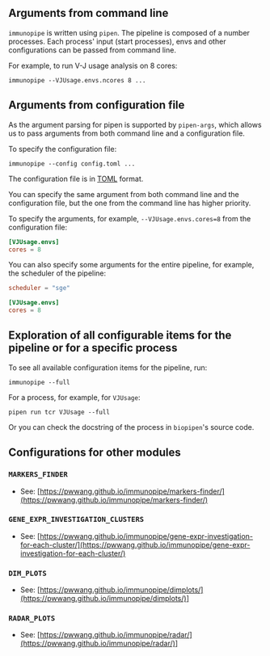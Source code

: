 
## Arguments from command line

`immunopipe` is written using `pipen`. The pipeline is composed of a number processes. Each process' input (start processes), envs and other configurations can be passed from command line.

For example, to run V-J usage analysis on 8 cores:
```shell
immunopipe --VJUsage.envs.ncores 8 ...
```

## Arguments from configuration file

As the argument parsing for pipen is supported by `pipen-args`, which allows us to pass arguments from both command line and a configuration file.

To specify the configuration file:
```shell
immunopipe --config config.toml ...
```

The configuration file is in [TOML](https://github.com/toml-lang/toml) format.

You can specify the same argument from both command line and the configuration file, but the one from the command line has higher priority.

To specify the arguments, for example, `--VJUsage.envs.cores=8` from the configuration file:

```toml
[VJUsage.envs]
cores = 8
```

You can also specify some arguments for the entire pipeline, for example, the scheduler of the pipeline:

```toml
scheduler = "sge"

[VJUsage.envs]
cores = 8
```

## Exploration of all configurable items for the pipeline or for a specific process

To see all available configuration items for the pipeline, run:

```shell
immunopipe --full
```

For a process, for example, for `VJUsage`:

```shell
pipen run tcr VJUsage --full
```

Or you can check the docstring of the process in `biopipen`'s source code.

## Configurations for other modules

### `MARKERS_FINDER`

- See: [https://pwwang.github.io/immunopipe/markers-finder/](https://pwwang.github.io/immunopipe/markers-finder/)

### `GENE_EXPR_INVESTIGATION_CLUSTERS`

- See: [https://pwwang.github.io/immunopipe/gene-expr-investigation-for-each-cluster/](https://pwwang.github.io/immunopipe/gene-expr-investigation-for-each-cluster/)

### `DIM_PLOTS`

- See: [https://pwwang.github.io/immunopipe/dimplots/](https://pwwang.github.io/immunopipe/dimplots/)]

### `RADAR_PLOTS`

- See: [https://pwwang.github.io/immunopipe/radar/](https://pwwang.github.io/immunopipe/radar/)]
